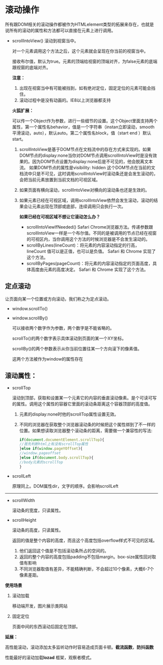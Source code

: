 # 滚动操作

所有跟DOM相关的滚动操作都被作为HTMLelement类型的拓展来存在，也就是说所有的滚动的属性和方法都可以直接在元素上进行调用。

* scrollIntoView()  滚动到视窗当中。

  对一个元素调用这个方法之后，这个元素就会呈现在你当前的视窗当中。

  接收布尔值，默认为true。元素的顶端给视窗的顶端对齐，为false元素的底端跟视窗的底端对齐。

  **注意：**

  1. 出现在视窗当中有可能被挡到，如有绝对定位，固定定位的元素可能会挡住。
  2.  滚动过程中是没有动画的。IE8以上浏览器都支持

  **火狐扩展：**

  可以传一个Object作为参数，进行一些细节的设置。这个Object里面支持两个属性，第一个属性名behavior，值是一个字符串（instan立即滚动，smooth平滑滚动，auto），默认auto。第二个属性名block，值（start end ）默认start。

  1. scrollIntoView是基于DOM节点在文档流中的存在方式来实现的。如果DOM节点的display:none当你对DOM节点调用scrollIntoView时是没有效果的。因为DOM节点设置为display:none后是不可见的，他会脱离文本流。 如果DOM节点的属性是visibility: hidden 这个DOM节点在当前的文档流中只是不可见，这时调用scrollIntoView时滚动条还是会发生滚动的，会把当前元素放置到当前文档的可视区域。

  2. 如果页面有横向滚动，scrollIntoView对横向的滚动条也还是生效的。

  3. 如果元素已经在可视区域，调用scrollIntoView依然会发生滚动，滚动的结果会让元素出现在顶部或底部，连续调用只会执行一次。

     **如果已经在可视区域不想让它滚动怎么办？**

     * scrollIntoViewIfNeeded()  Safari Chrome浏览器方法。传递参数跟scrollIntoView一样是一个布尔值。不同的是被调用的节点已经在视窗的可视区内，当你调用这个方法的时候浏览器是不会发生滚动的。
     * scrollByLines(lineCount)：将元素的内容滚动指定的行高， lineCount 值可以是正值，也可以是负值。 Safari 和 Chrome 实现了这个方法。
     * scrollByPages(pageCount)：将元素的内容滚动指定的页面高度，具体高度由元素的高度决定。 Safari 和 Chrome 实现了这个方法。

## 定点滚动

让页面向某一个位置或方向滚动，我们称之为定点滚动。

* window.scrollTo()

* window.scrollBy()

  可以接收两个数字作为参数，两个数字是不能省略的。

  scrollTo()的两个数字表示具体滚动到页面的某一个XY坐标。 

  scrollBy()的两个参数表示从你当前位置往某一个方向滚下的像素值。

  这两个方法被作为window的属性存在

## 滚动属性：

* scrollTop

  滚动到顶部，获取和设置某一个元素它的内容的垂直滚动像素。是个可读可写的属性。调用这个属性的容器它里面的滚动条距离这个容器顶部的高度值。

  1. 元素的display:none时他的scrollTop属性设置无效。 

  2. 不同的浏览器在获取整个浏览器滚动条的时候把这个属性绑到了不一样的位置。如果想读取浏览器整个滚动条的距离，需要做一个兼容性的写法:

     ```js
     if(document.documentElement.scrollTop){
     //首先判断html上有没有scrollTop属性
     }else if(window.pageYOffset){
     //window.pageoffset
     }else if(document.body.scrollTop){
     //body元素的scrollTop
     }
     ```

* scrollLeft

  原理同上。DOM属性dir，文字的顺序。会影响scrollLeft

------

* scrollWidth

  滚动条的宽度，只读属性。

* scrollHeight

  滚动条的高度，只读属性。

  返回的值是整个内容的高度，而且这个高度包括overflow样式不可见的区域。

  1. 他们返回这个值是不包括滚动条所占的空间的。
  2. 返回的整个内容的高度包括padding不包括margin。box-size属性回对取值有影响
  3. 不同浏览器取值有差异，不能精确判断，不会超过10个像素，大概6-7个像素差距。

**使用场景**

1. 滚动加载

   移动端开发，图片展示类网站

2. 固定定位

   页面中间的东西滚动后固定在顶部。 

**延展：**

高性能滚动，滚动添加太多监听动作时容易造成页面卡顿。**截流函数**，**防抖函数**

性能最好的滚动加载**lozad** 框架，观察者模式。